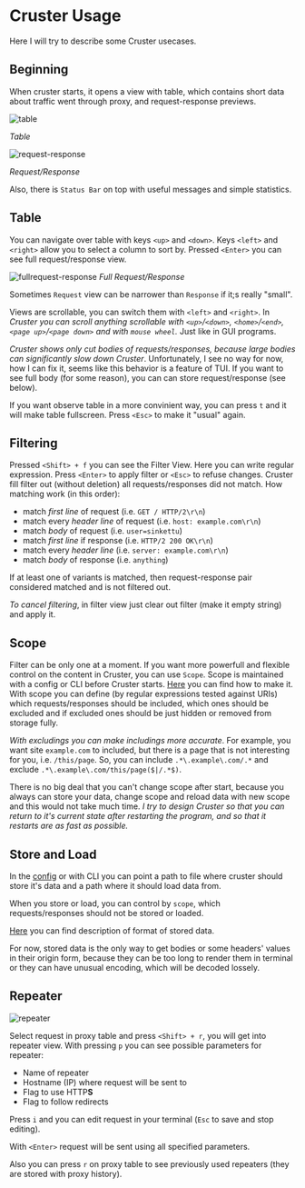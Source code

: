 # Cruster Usage

Here I will try to describe some Cruster usecases.

## Beginning

When cruster starts, it opens a view with table, which contains short data about traffic went through proxy, and request-response previews.

![table](https://github.com/sinKettu/cruster/raw/master/static/http-table.png)

*Table*
 <!-- ![cruster](https://github.com/sinKettu/cruster/raw/master/static/cruster-main.png) -->

![request-response](https://github.com/sinKettu/cruster/raw/master/static/req_res.png)

*Request/Response*

Also, there is `Status Bar` on top with useful messages and simple statistics.

## Table

You can navigate over table with keys `<up>` and `<down>`. Keys `<left>` and `<right>` allow you to select a column to sort by. Pressed `<Enter>` you can see full request/response view.

![fullrequest-response](https://github.com/sinKettu/cruster/raw/master/static/full_req_res.png)
*Full Request/Response*

Sometimes `Request` view can be narrower than `Response` if it;s really "small".

Views are scrollable, you can switch them with `<left>` and `<right>`. In *Cruster you can scroll anything scrollable with `<up>`/`<down>`, `<home>`/`<end>`, `<page up>`/`<page down>` and with `mouse wheel`.* Just like in GUI programs.

*Cruster shows only cut bodies of requests/responses, because large bodies can significantly slow down Cruster*. Unfortunately, I see no way for now, how I can fix it, seems like this behavior is a feature of TUI. If you want to see full body (for some reason), you can can store request/response (see below).

If you want observe table in a more convinient way, you can press `t` and it will make table fullscreen. Press `<Esc>` to make it "usual" again.

## Filtering

Pressed `<Shift> + f` you can see the Filter View. Here you can write regular expression. Press `<Enter>` to apply filter or `<Esc>` to refuse changes. Cruster fill filter out (without deletion) all requests/responses did not match. How matching work (in this order):

- match *first line* of request (i.e. `GET / HTTP/2\r\n`)
- match every *header line* of request (i.e. `host: example.com\r\n`)
- match *body* of request (i.e. `user=sinkettu`)
- match *first line* if response (i.e. `HTTP/2 200 OK\r\n`)
- match every *header line* (i.e. `server: example.com\r\n`)
- match *body* of response (i.e. `anything`)

If at least one of variants is matched, then request-response pair considered matched and is not filtered out.

*To cancel filtering*, in filter view just clear out filter (make it empty string) and apply it.

## Scope

Filter can be only one at a moment. If you want more powerfull and flexible control on the content in Cruster, you can use `Scope`. Scope is maintained with a config or CLI before Cruster starts. [Here](https://github.com/sinKettu/cruster/blob/master/docs/Cruster%20YAML%20Config%20Format.md) you can find how to make it. With scope you can define (by regular expressions tested against URIs) which requests/responses should be included, which ones should be excluded and if excluded ones should be just hidden or removed from storage fully.

*With excludings you can make includings more accurate*. For example, you want site `example.com` to included, but there is a page that is not interesting for you, i.e. `/this/page`. So, you can include `.*\.example\.com/.*` and exclude `.*\.example\.com/this/page($|/.*$)`.

There is no big deal that you can't change scope after start, because you always can store your data, change scope and reload data with new scope and this would not take much time. *I try to design Cruster so that you can return to it's current state after restarting the program, and so that it restarts are as fast as possible.*

## Store and Load

In the [config](https://github.com/sinKettu/cruster/blob/master/docs/Cruster%20YAML%20Config%20Format.md) or with CLI you can point a path to file where cruster should store it's data and a path where it should load data from.

When you store or load, you can control by `scope`, which requests/responses should not be stored or loaded.

[Here](https://github.com/sinKettu/cruster/blob/master/docs/Stored%20HTTP%20Data%20Format.md) you can find description of format of stored data.

For now, stored data is the only way to get bodies or some headers' values in their origin form, because they can be too long to render them in terminal or they can have unusual encoding, which will be decoded lossely.

## Repeater

![repeater](https://github.com/sinKettu/cruster/raw/master/static/repeater.png)

Select request in proxy table and press `<Shift> + r`, you will get into repeater view. With pressing `p` you can see possible parameters for repeater:

- Name of repeater
- Hostname (IP) where request will be sent to
- Flag to use HTTP**S**
- Flag to follow redirects

Press `i` and you can edit request in your terminal (`Esc` to save and stop editing).

With `<Enter>` request will be sent using all specified parameters.

Also you can press `r` on proxy table to see previously used repeaters (they are stored with proxy history).
